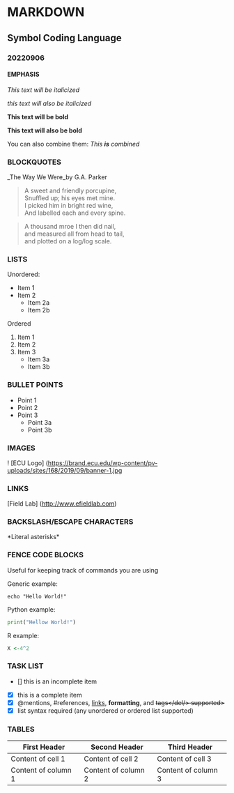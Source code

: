 # MARKDOWN
## Symbol Coding Language
### 20220906

#### EMPHASIS
*This text will be italicized*

_this text will also be italicized_

**This text will be bold**

__This text will also be bold__

You can also combine them:
_This **is** combined_


### BLOCKQUOTES
_The Way We Were_by G.A. Parker

> A sweet and friendly porcupine, \
> Snuffled up; his eyes met mine. \
> I picked him in bright red wine, \
> And labelled each and every spine.

> A thousand mroe I then did nail, \
> and measured all from head to tail, \
> and plotted on a log/log scale.

### LISTS

Unordered:
* Item 1
* Item 2
	* Item 2a
	* Item 2b

Ordered
1. Item 1
2. Item 2
3. Item 3
	* Item 3a
	* Item 3b

### BULLET POINTS

- Point 1
- Point 2
- Point 3
	* Point 3a
	* Point 3b

### IMAGES

! [ECU Logo] (https://brand.ecu.edu/wp-content/pv-uploads/sites/168/2019/09/banner-1.jpg

### LINKS

[Field Lab] (http://www.efieldlab.com)

### BACKSLASH/ESCAPE CHARACTERS

\*Literal asterisks\*

### FENCE CODE BLOCKS

Useful for keeping track of commands you are using

Generic example:
```
echo "Hello World!"
```

Python example:
```python
print("Hellow World!")
```

R example:
```r
X <-4^2
```

### TASK LIST

- [] this is an incomplete item
- [x] this is a complete item
- [x] @mentions, #references, [links](http://www.efieldlab.com), **formatting**, and <del>tags</del/> supported>
- [x] list syntax required (any unordered or ordered list supported)

### TABLES

First Header | Second Header | Third Header
------------ | ------------- | ------------
Content of cell 1 | Content of cell 2 | Content of cell 3
Content of column 1 | Content of column 2 | Content of column 3

